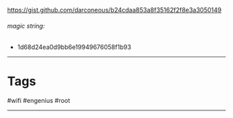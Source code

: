 https://gist.github.com/darconeous/b24cdaa853a8f35162f2f8e3a3050149 
###### magic string: 
- 1d68d24ea0d9bb6e19949676058f1b93
***
# Tags
#wifi #engenius #root
***